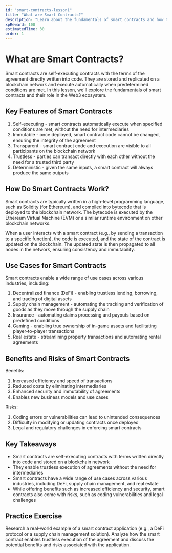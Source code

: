 ```yaml
---
id: "smart-contracts-lesson1"
title: "What are Smart Contracts?"
description: "Learn about the fundamentals of smart contracts and how they enable trustless execution of agreements on blockchain networks."
xpReward: 100
estimatedTime: 30
order: 1
---
```


# What are Smart Contracts?

Smart contracts are self-executing contracts with the terms of the agreement directly written into code. They are stored and replicated on a blockchain network and execute automatically when predetermined conditions are met. In this lesson, we'll explore the fundamentals of smart contracts and their role in the Web3 ecosystem.

## Key Features of Smart Contracts

1. Self-executing - smart contracts automatically execute when specified conditions are met, without the need for intermediaries
2. Immutable - once deployed, smart contract code cannot be changed, ensuring the integrity of the agreement
3. Transparent - smart contract code and execution are visible to all participants on the blockchain network
4. Trustless - parties can transact directly with each other without the need for a trusted third party
5. Deterministic - given the same inputs, a smart contract will always produce the same outputs

## How Do Smart Contracts Work?

Smart contracts are typically written in a high-level programming language, such as Solidity (for Ethereum), and compiled into bytecode that is deployed to the blockchain network. The bytecode is executed by the Ethereum Virtual Machine (EVM) or a similar runtime environment on other blockchain networks.

When a user interacts with a smart contract (e.g., by sending a transaction to a specific function), the code is executed, and the state of the contract is updated on the blockchain. The updated state is then propagated to all nodes in the network, ensuring consistency and immutability.

## Use Cases for Smart Contracts

Smart contracts enable a wide range of use cases across various industries, including:

1. Decentralized finance (DeFi) - enabling trustless lending, borrowing, and trading of digital assets
2. Supply chain management - automating the tracking and verification of goods as they move through the supply chain
3. Insurance - automating claims processing and payouts based on predefined conditions
4. Gaming - enabling true ownership of in-game assets and facilitating player-to-player transactions
5. Real estate - streamlining property transactions and automating rental agreements

## Benefits and Risks of Smart Contracts

Benefits:
1. Increased efficiency and speed of transactions
2. Reduced costs by eliminating intermediaries
3. Enhanced security and immutability of agreements
4. Enables new business models and use cases

Risks:
1. Coding errors or vulnerabilities can lead to unintended consequences
2. Difficulty in modifying or updating contracts once deployed
3. Legal and regulatory challenges in enforcing smart contracts

## Key Takeaways

- Smart contracts are self-executing contracts with terms written directly into code and stored on a blockchain network
- They enable trustless execution of agreements without the need for intermediaries
- Smart contracts have a wide range of use cases across various industries, including DeFi, supply chain management, and real estate
- While offering benefits such as increased efficiency and security, smart contracts also come with risks, such as coding vulnerabilities and legal challenges

## Practice Exercise

Research a real-world example of a smart contract application (e.g., a DeFi protocol or a supply chain management solution). Analyze how the smart contract enables trustless execution of the agreement and discuss the potential benefits and risks associated with the application.